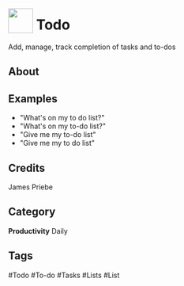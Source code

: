 # <img src="https://raw.githack.com/FortAwesome/Font-Awesome/master/svgs/solid/clipboard-check.svg" card_color="#008B64" width="50" height="50" style="vertical-align:bottom"/> Todo
Add, manage, track completion of tasks and to-dos

## About


## Examples
* "What's on my to do list?"
* "What's on my to-do list?"
* "Give me my to-do list"
* "Give me my to do list"

## Credits
James Priebe

## Category
**Productivity**
Daily

## Tags
#Todo
#To-do
#Tasks
#Lists
#List

